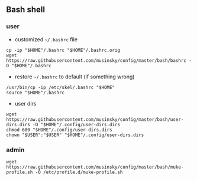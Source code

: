 ## Bash shell

### user
* customized `~/.bashrc` file
```
cp -ip "$HOME"/.bashrc "$HOME"/.bashrc.orig
wget https://raw.githubusercontent.com/musinsky/config/master/bash/bashrc -O "$HOME"/.bashrc
```

* restore `~/.bashrc` to default (if something wrong)
```
/usr/bin/cp -ip /etc/skel/.bashrc "$HOME"
source "$HOME"/.bashrc
```

* user dirs
```
wget https://raw.githubusercontent.com/musinsky/config/master/bash/user-dirs.dirs -O "$HOME"/.config/user-dirs.dirs
chmod 600 "$HOME"/.config/user-dirs.dirs
chown "$USER":"$USER" "$HOME"/.config/user-dirs.dirs
```

### admin
```
wget https://raw.githubusercontent.com/musinsky/config/master/bash/muke-profile.sh -O /etc/profile.d/muke-profile.sh
```
